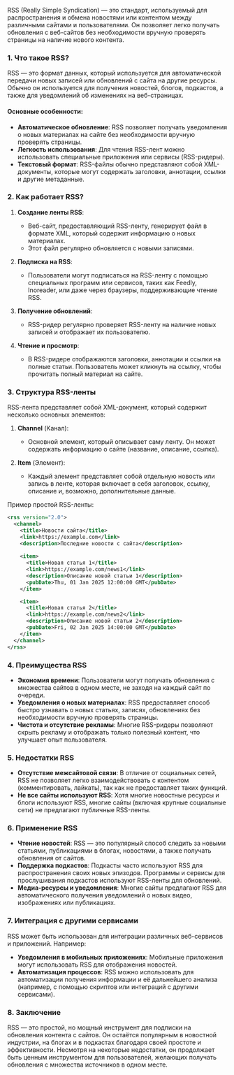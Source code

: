 
RSS (Really Simple Syndication) — это стандарт, используемый для распространения и обмена новостями или контентом между различными сайтами и пользователями. Он позволяет легко получать обновления с веб-сайтов без необходимости вручную проверять страницы на наличие нового контента.

### 1. Что такое RSS?

RSS — это формат данных, который используется для автоматической передачи новых записей или обновлений с сайта на другие ресурсы. Обычно он используется для получения новостей, блогов, подкастов, а также для уведомлений об изменениях на веб-страницах.

#### Основные особенности:
- **Автоматическое обновление**: RSS позволяет получать уведомления о новых материалах на сайте без необходимости вручную проверять страницы.
- **Легкость использования**: Для чтения RSS-лент можно использовать специальные приложения или сервисы (RSS-ридеры).
- **Текстовый формат**: RSS-файлы обычно представляют собой XML-документы, которые могут содержать заголовки, аннотации, ссылки и другие метаданные.

### 2. Как работает RSS?

1. **Создание ленты RSS**:
   - Веб-сайт, предоставляющий RSS-ленту, генерирует файл в формате XML, который содержит информацию о новых материалах.
   - Этот файл регулярно обновляется с новыми записями.

2. **Подписка на RSS**:
   - Пользователи могут подписаться на RSS-ленту с помощью специальных программ или сервисов, таких как Feedly, Inoreader, или даже через браузеры, поддерживающие чтение RSS.

3. **Получение обновлений**:
   - RSS-ридер регулярно проверяет RSS-ленту на наличие новых записей и отображает их пользователю.

4. **Чтение и просмотр**:
   - В RSS-ридере отображаются заголовки, аннотации и ссылки на полные статьи. Пользователь может кликнуть на ссылку, чтобы прочитать полный материал на сайте.

### 3. Структура RSS-ленты

RSS-лента представляет собой XML-документ, который содержит несколько основных элементов:

1. **Channel** (Канал):
   - Основной элемент, который описывает саму ленту. Он может содержать информацию о сайте (название, описание, ссылка).
   
2. **Item** (Элемент):
   - Каждый элемент представляет собой отдельную новость или запись в ленте, которая включает в себя заголовок, ссылку, описание и, возможно, дополнительные данные.

Пример простой RSS-ленты:
```xml
<rss version="2.0">
  <channel>
    <title>Новости сайта</title>
    <link>https://example.com</link>
    <description>Последние новости с сайта</description>
    
    <item>
      <title>Новая статья 1</title>
      <link>https://example.com/news1</link>
      <description>Описание новой статьи 1</description>
      <pubDate>Thu, 01 Jan 2025 12:00:00 GMT</pubDate>
    </item>

    <item>
      <title>Новая статья 2</title>
      <link>https://example.com/news2</link>
      <description>Описание новой статьи 2</description>
      <pubDate>Fri, 02 Jan 2025 14:00:00 GMT</pubDate>
    </item>
  </channel>
</rss>
```

### 4. Преимущества RSS

- **Экономия времени**: Пользователи могут получать обновления с множества сайтов в одном месте, не заходя на каждый сайт по очереди.
- **Уведомления о новых материалах**: RSS предоставляет способ быстро узнавать о новых статьях, записях, обновлениях без необходимости вручную проверять страницы.
- **Чистота и отсутствие рекламы**: Многие RSS-ридеры позволяют скрыть рекламу и отображать только полезный контент, что улучшает опыт пользователя.

### 5. Недостатки RSS

- **Отсутствие межсайтовой связи**: В отличие от социальных сетей, RSS не позволяет легко взаимодействовать с контентом (комментировать, лайкать), так как не предоставляет таких функций.
- **Не все сайты используют RSS**: Хотя многие новостные ресурсы и блоги используют RSS, многие сайты (включая крупные социальные сети) не предлагают публичные RSS-ленты.

### 6. Применение RSS

- **Чтение новостей**: RSS — это популярный способ следить за новыми статьями, публикациями в блогах, новостями, а также получать обновления от сайтов.
- **Поддержка подкастов**: Подкасты часто используют RSS для распространения своих новых эпизодов. Программы и сервисы для прослушивания подкастов используют RSS-ленты для обновлений.
- **Медиа-ресурсы и уведомления**: Многие сайты предлагают RSS для автоматического получения уведомлений о новых видео, изображениях или публикациях.

### 7. Интеграция с другими сервисами

RSS может быть использован для интеграции различных веб-сервисов и приложений. Например:
- **Уведомления в мобильных приложениях**: Мобильные приложения могут использовать RSS для отображения новостей.
- **Автоматизация процессов**: RSS можно использовать для автоматизации получения информации и её дальнейшего анализа (например, с помощью скриптов или интеграций с другими сервисами).

### 8. Заключение

RSS — это простой, но мощный инструмент для подписки на обновления контента с сайтов. Он остаётся популярным в новостной индустрии, на блогах и в подкастах благодаря своей простоте и эффективности. Несмотря на некоторые недостатки, он продолжает быть ценным инструментом для пользователей, желающих получать обновления с множества источников в одном месте.
